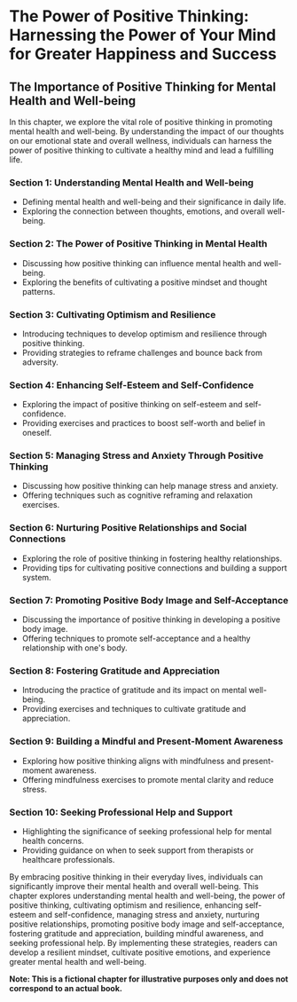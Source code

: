 The Power of Positive Thinking: Harnessing the Power of Your Mind for Greater Happiness and Success
===================================================================================================

The Importance of Positive Thinking for Mental Health and Well-being
--------------------------------------------------------------------------------

In this chapter, we explore the vital role of positive thinking in promoting mental health and well-being. By understanding the impact of our thoughts on our emotional state and overall wellness, individuals can harness the power of positive thinking to cultivate a healthy mind and lead a fulfilling life.

### Section 1: Understanding Mental Health and Well-being

* Defining mental health and well-being and their significance in daily life.
* Exploring the connection between thoughts, emotions, and overall well-being.

### Section 2: The Power of Positive Thinking in Mental Health

* Discussing how positive thinking can influence mental health and well-being.
* Exploring the benefits of cultivating a positive mindset and thought patterns.

### Section 3: Cultivating Optimism and Resilience

* Introducing techniques to develop optimism and resilience through positive thinking.
* Providing strategies to reframe challenges and bounce back from adversity.

### Section 4: Enhancing Self-Esteem and Self-Confidence

* Exploring the impact of positive thinking on self-esteem and self-confidence.
* Providing exercises and practices to boost self-worth and belief in oneself.

### Section 5: Managing Stress and Anxiety Through Positive Thinking

* Discussing how positive thinking can help manage stress and anxiety.
* Offering techniques such as cognitive reframing and relaxation exercises.

### Section 6: Nurturing Positive Relationships and Social Connections

* Exploring the role of positive thinking in fostering healthy relationships.
* Providing tips for cultivating positive connections and building a support system.

### Section 7: Promoting Positive Body Image and Self-Acceptance

* Discussing the importance of positive thinking in developing a positive body image.
* Offering techniques to promote self-acceptance and a healthy relationship with one's body.

### Section 8: Fostering Gratitude and Appreciation

* Introducing the practice of gratitude and its impact on mental well-being.
* Providing exercises and techniques to cultivate gratitude and appreciation.

### Section 9: Building a Mindful and Present-Moment Awareness

* Exploring how positive thinking aligns with mindfulness and present-moment awareness.
* Offering mindfulness exercises to promote mental clarity and reduce stress.

### Section 10: Seeking Professional Help and Support

* Highlighting the significance of seeking professional help for mental health concerns.
* Providing guidance on when to seek support from therapists or healthcare professionals.

By embracing positive thinking in their everyday lives, individuals can significantly improve their mental health and overall well-being. This chapter explores understanding mental health and well-being, the power of positive thinking, cultivating optimism and resilience, enhancing self-esteem and self-confidence, managing stress and anxiety, nurturing positive relationships, promoting positive body image and self-acceptance, fostering gratitude and appreciation, building mindful awareness, and seeking professional help. By implementing these strategies, readers can develop a resilient mindset, cultivate positive emotions, and experience greater mental health and well-being.

**Note: This is a fictional chapter for illustrative purposes only and does not correspond to an actual book.**
